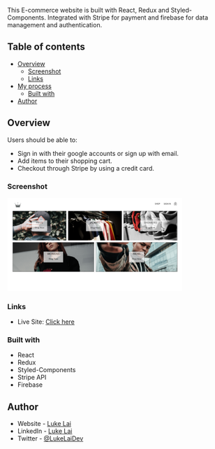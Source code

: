 This E-commerce website is built with React, Redux and Styled-Components. Integrated with Stripe for payment and firebase for data management and authentication.

## Table of contents

- [Overview](#overview)
  - [Screenshot](#screenshot)
  - [Links](#links)
- [My process](#my-process)
  - [Built with](#built-with)
- [Author](#author)



## Overview

Users should be able to:

- Sign in with their google accounts or sign up with email.
- Add items to their shopping cart.
- Checkout through Stripe by using a credit card.

### Screenshot

<img src="preview.png" width="400" />


### Links

- Live Site: [Click here](https://singular-semifreddo-6e1625.netlify.app/)

### Built with

- React
- Redux
- Styled-Components
- Stripe API
- Firebase

## Author

- Website - [Luke Lai](https://lukelai.tech/)
- LinkedIn - [Luke Lai](https://www.linkedin.com/in/luke-lai-309a3522b/)
- Twitter - [@LukeLaiDev](https://www.twitter.com/LukeLaiDev)

